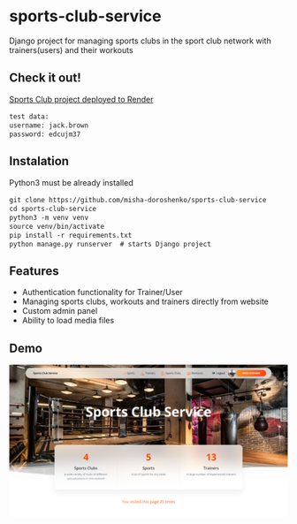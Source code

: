 # sports-club-service

Django project for managing sports clubs in the sport club network with trainers(users) and their workouts

## Check it out!
[Sports Club project deployed to Render](https://sports-club-service.onrender.com/)
```text
test data:
username: jack.brown
password: edcujm37
```

## Instalation

Python3 must be already installed

```shell
git clone https://github.com/misha-doroshenko/sports-club-service
cd sports-club-service
python3 -m venv venv
source venv/bin/activate
pip install -r requirements.txt
python manage.py runserver  # starts Django project
```

## Features

* Authentication functionality for Trainer/User
* Managing sports clubs, workouts and trainers directly from website
* Custom admin panel
* Ability to load media files

## Demo

![Website Interface](demo.png)